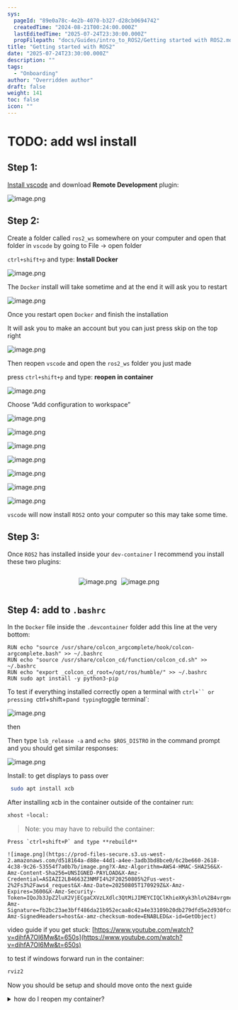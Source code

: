 ```yaml
---
sys:
  pageId: "89e0a78c-4e2b-4070-b327-d28cb0694742"
  createdTime: "2024-08-21T00:24:00.000Z"
  lastEditedTime: "2025-07-24T23:30:00.000Z"
  propFilepath: "docs/Guides/intro_to_ROS2/Getting started with ROS2.md"
title: "Getting started with ROS2"
date: "2025-07-24T23:30:00.000Z"
description: ""
tags:
  - "Onboarding"
author: "Overridden author"
draft: false
weight: 141
toc: false
icon: ""
---
```


# TODO: add wsl install

## Step 1:

[Install vscode](https://code.visualstudio.com/download) and download **Remote Development** plugin:

![image.png](https://prod-files-secure.s3.us-west-2.amazonaws.com/d518164a-d88e-44d1-a4ee-3adb3bd8bce0/efb52993-1881-4a40-b95e-6f020334f022/image.png?X-Amz-Algorithm=AWS4-HMAC-SHA256&X-Amz-Content-Sha256=UNSIGNED-PAYLOAD&X-Amz-Credential=ASIAZI2LB466U7VVHTE3%2F20250805%2Fus-west-2%2Fs3%2Faws4_request&X-Amz-Date=20250805T170926Z&X-Amz-Expires=3600&X-Amz-Security-Token=IQoJb3JpZ2luX2VjECgaCXVzLXdlc3QtMiJHMEUCIFjVB9vljBeVASeC4OWE9ZAL5VKaKvxU7d1wYabhnSuPAiEAyRLzFPdb6qbokw5TQgVjEQk5hkaRS015YXoz8BGGww8q%2FwMIYRAAGgw2Mzc0MjMxODM4MDUiDHaRsIGmztX%2B5K04hSrcA8PjSfIsmoImS2wL0GE8iu2nVmNMSikrNmZXE6evVijqR9rn9grIyNq41uo6190yBbckMMjUBKAEp89i%2FwrbwmEKo%2FpNaw5PmuwtzFlKVrPXuoJSqctbKYg04MuWIoTaGkF%2BvhqScF01AUn76Zy%2BXelWlmX28%2BqLAAt3oRdaUZ9L1Z4GobPAiVpyL%2BAUtFgOyi%2Bq1yxQMji0RLoJRxdE4%2FpZSNIt%2Fljn%2FFc%2Bqy6tAMRrHbEiVqBM5rZBBMXmdogEBhnxRie17Vr1%2BRPPpdYWjeLuiX502TzFyw%2F94RJCPW6qgsSVKwtacWlmTt%2BigHs3QoeyUHIdiWSy5Ga0nhyQAtTVzT76nIX3ksWs662XXvRJ19zwarIUBBo%2F1foZ9j4Ilxd%2FhmJtc2KKLou5bgTd19h%2F1PLMG4betvy%2Be9pEtGMmewYjUPc2qLZM%2BiyUrWAcAvepYEHMYZDfg%2B0R5LYUvH0u8GXeGpmcLab%2F22DI64MtJF5eGd4rUJdESP4SIn1yP6yXI4OSP6pBs6MUCqpKGEnjHX1NYxnyf7%2FtE6qLahklwenY%2BWHEpFS%2BSuwT7CQhpNYUJOcttRqGy9mXtaU4%2BZI2Vy9neB9cdounHkdnBMyQLyMUp0HS9%2FWB1yxxMJ7NyMQGOqUBxo2v0LMQSu2sPuVSuU7y1zutbilKEUrELE8T4YK7AaBt0Whp29H9cHX%2BRsI8Qq4%2Fa8Kw7pC1vZtoyqKrr%2F1hoxg4ZqDdV6DlNS0%2BS%2BqLU20NHlq7hhPn15DZbHazLQ8yG4gFvET%2Fx8PCJylGoYKy7txA5BE4wL095m5irM2FzNRaLDoRBlBl2YuAraZ7Vq1Ho6qhZsMGTSSJKWZwGTqar%2BFTESi%2F&X-Amz-Signature=828caed0a45a9d5e2857583d20a4351642536194971793408f94e937ed71d188&X-Amz-SignedHeaders=host&x-amz-checksum-mode=ENABLED&x-id=GetObject)

## Step 2:

Create a folder called `ros2_ws` somewhere on your computer and open that folder in `vscode` by going to File → open folder 

`ctrl+shift+p` and type: **Install Docker**

![image.png](https://prod-files-secure.s3.us-west-2.amazonaws.com/d518164a-d88e-44d1-a4ee-3adb3bd8bce0/2269dc0e-1cd5-47ff-bceb-c04ad9b2eab0/image.png?X-Amz-Algorithm=AWS4-HMAC-SHA256&X-Amz-Content-Sha256=UNSIGNED-PAYLOAD&X-Amz-Credential=ASIAZI2LB466U7VVHTE3%2F20250805%2Fus-west-2%2Fs3%2Faws4_request&X-Amz-Date=20250805T170926Z&X-Amz-Expires=3600&X-Amz-Security-Token=IQoJb3JpZ2luX2VjECgaCXVzLXdlc3QtMiJHMEUCIFjVB9vljBeVASeC4OWE9ZAL5VKaKvxU7d1wYabhnSuPAiEAyRLzFPdb6qbokw5TQgVjEQk5hkaRS015YXoz8BGGww8q%2FwMIYRAAGgw2Mzc0MjMxODM4MDUiDHaRsIGmztX%2B5K04hSrcA8PjSfIsmoImS2wL0GE8iu2nVmNMSikrNmZXE6evVijqR9rn9grIyNq41uo6190yBbckMMjUBKAEp89i%2FwrbwmEKo%2FpNaw5PmuwtzFlKVrPXuoJSqctbKYg04MuWIoTaGkF%2BvhqScF01AUn76Zy%2BXelWlmX28%2BqLAAt3oRdaUZ9L1Z4GobPAiVpyL%2BAUtFgOyi%2Bq1yxQMji0RLoJRxdE4%2FpZSNIt%2Fljn%2FFc%2Bqy6tAMRrHbEiVqBM5rZBBMXmdogEBhnxRie17Vr1%2BRPPpdYWjeLuiX502TzFyw%2F94RJCPW6qgsSVKwtacWlmTt%2BigHs3QoeyUHIdiWSy5Ga0nhyQAtTVzT76nIX3ksWs662XXvRJ19zwarIUBBo%2F1foZ9j4Ilxd%2FhmJtc2KKLou5bgTd19h%2F1PLMG4betvy%2Be9pEtGMmewYjUPc2qLZM%2BiyUrWAcAvepYEHMYZDfg%2B0R5LYUvH0u8GXeGpmcLab%2F22DI64MtJF5eGd4rUJdESP4SIn1yP6yXI4OSP6pBs6MUCqpKGEnjHX1NYxnyf7%2FtE6qLahklwenY%2BWHEpFS%2BSuwT7CQhpNYUJOcttRqGy9mXtaU4%2BZI2Vy9neB9cdounHkdnBMyQLyMUp0HS9%2FWB1yxxMJ7NyMQGOqUBxo2v0LMQSu2sPuVSuU7y1zutbilKEUrELE8T4YK7AaBt0Whp29H9cHX%2BRsI8Qq4%2Fa8Kw7pC1vZtoyqKrr%2F1hoxg4ZqDdV6DlNS0%2BS%2BqLU20NHlq7hhPn15DZbHazLQ8yG4gFvET%2Fx8PCJylGoYKy7txA5BE4wL095m5irM2FzNRaLDoRBlBl2YuAraZ7Vq1Ho6qhZsMGTSSJKWZwGTqar%2BFTESi%2F&X-Amz-Signature=23743fd6e2d810080e0531767a18e048f876073beb4a1c2832dbff6f8c571879&X-Amz-SignedHeaders=host&x-amz-checksum-mode=ENABLED&x-id=GetObject)

The `Docker` install will take sometime and at the end it will ask you to restart

![image.png](https://prod-files-secure.s3.us-west-2.amazonaws.com/d518164a-d88e-44d1-a4ee-3adb3bd8bce0/ed233f78-be33-4b1f-b89c-9c346c0e961e/image.png?X-Amz-Algorithm=AWS4-HMAC-SHA256&X-Amz-Content-Sha256=UNSIGNED-PAYLOAD&X-Amz-Credential=ASIAZI2LB466U7VVHTE3%2F20250805%2Fus-west-2%2Fs3%2Faws4_request&X-Amz-Date=20250805T170926Z&X-Amz-Expires=3600&X-Amz-Security-Token=IQoJb3JpZ2luX2VjECgaCXVzLXdlc3QtMiJHMEUCIFjVB9vljBeVASeC4OWE9ZAL5VKaKvxU7d1wYabhnSuPAiEAyRLzFPdb6qbokw5TQgVjEQk5hkaRS015YXoz8BGGww8q%2FwMIYRAAGgw2Mzc0MjMxODM4MDUiDHaRsIGmztX%2B5K04hSrcA8PjSfIsmoImS2wL0GE8iu2nVmNMSikrNmZXE6evVijqR9rn9grIyNq41uo6190yBbckMMjUBKAEp89i%2FwrbwmEKo%2FpNaw5PmuwtzFlKVrPXuoJSqctbKYg04MuWIoTaGkF%2BvhqScF01AUn76Zy%2BXelWlmX28%2BqLAAt3oRdaUZ9L1Z4GobPAiVpyL%2BAUtFgOyi%2Bq1yxQMji0RLoJRxdE4%2FpZSNIt%2Fljn%2FFc%2Bqy6tAMRrHbEiVqBM5rZBBMXmdogEBhnxRie17Vr1%2BRPPpdYWjeLuiX502TzFyw%2F94RJCPW6qgsSVKwtacWlmTt%2BigHs3QoeyUHIdiWSy5Ga0nhyQAtTVzT76nIX3ksWs662XXvRJ19zwarIUBBo%2F1foZ9j4Ilxd%2FhmJtc2KKLou5bgTd19h%2F1PLMG4betvy%2Be9pEtGMmewYjUPc2qLZM%2BiyUrWAcAvepYEHMYZDfg%2B0R5LYUvH0u8GXeGpmcLab%2F22DI64MtJF5eGd4rUJdESP4SIn1yP6yXI4OSP6pBs6MUCqpKGEnjHX1NYxnyf7%2FtE6qLahklwenY%2BWHEpFS%2BSuwT7CQhpNYUJOcttRqGy9mXtaU4%2BZI2Vy9neB9cdounHkdnBMyQLyMUp0HS9%2FWB1yxxMJ7NyMQGOqUBxo2v0LMQSu2sPuVSuU7y1zutbilKEUrELE8T4YK7AaBt0Whp29H9cHX%2BRsI8Qq4%2Fa8Kw7pC1vZtoyqKrr%2F1hoxg4ZqDdV6DlNS0%2BS%2BqLU20NHlq7hhPn15DZbHazLQ8yG4gFvET%2Fx8PCJylGoYKy7txA5BE4wL095m5irM2FzNRaLDoRBlBl2YuAraZ7Vq1Ho6qhZsMGTSSJKWZwGTqar%2BFTESi%2F&X-Amz-Signature=e07148914606ddc9764fa9a4252999be5fdd8fa419024325d8617af30d0d53f5&X-Amz-SignedHeaders=host&x-amz-checksum-mode=ENABLED&x-id=GetObject)

Once you restart open `Docker` and finish the installation

It will ask you to make an account but you can just press skip on the top right

![image.png](https://prod-files-secure.s3.us-west-2.amazonaws.com/d518164a-d88e-44d1-a4ee-3adb3bd8bce0/21010ad9-1659-4fd9-9f59-9932a09b2a3d/image.png?X-Amz-Algorithm=AWS4-HMAC-SHA256&X-Amz-Content-Sha256=UNSIGNED-PAYLOAD&X-Amz-Credential=ASIAZI2LB466U7VVHTE3%2F20250805%2Fus-west-2%2Fs3%2Faws4_request&X-Amz-Date=20250805T170926Z&X-Amz-Expires=3600&X-Amz-Security-Token=IQoJb3JpZ2luX2VjECgaCXVzLXdlc3QtMiJHMEUCIFjVB9vljBeVASeC4OWE9ZAL5VKaKvxU7d1wYabhnSuPAiEAyRLzFPdb6qbokw5TQgVjEQk5hkaRS015YXoz8BGGww8q%2FwMIYRAAGgw2Mzc0MjMxODM4MDUiDHaRsIGmztX%2B5K04hSrcA8PjSfIsmoImS2wL0GE8iu2nVmNMSikrNmZXE6evVijqR9rn9grIyNq41uo6190yBbckMMjUBKAEp89i%2FwrbwmEKo%2FpNaw5PmuwtzFlKVrPXuoJSqctbKYg04MuWIoTaGkF%2BvhqScF01AUn76Zy%2BXelWlmX28%2BqLAAt3oRdaUZ9L1Z4GobPAiVpyL%2BAUtFgOyi%2Bq1yxQMji0RLoJRxdE4%2FpZSNIt%2Fljn%2FFc%2Bqy6tAMRrHbEiVqBM5rZBBMXmdogEBhnxRie17Vr1%2BRPPpdYWjeLuiX502TzFyw%2F94RJCPW6qgsSVKwtacWlmTt%2BigHs3QoeyUHIdiWSy5Ga0nhyQAtTVzT76nIX3ksWs662XXvRJ19zwarIUBBo%2F1foZ9j4Ilxd%2FhmJtc2KKLou5bgTd19h%2F1PLMG4betvy%2Be9pEtGMmewYjUPc2qLZM%2BiyUrWAcAvepYEHMYZDfg%2B0R5LYUvH0u8GXeGpmcLab%2F22DI64MtJF5eGd4rUJdESP4SIn1yP6yXI4OSP6pBs6MUCqpKGEnjHX1NYxnyf7%2FtE6qLahklwenY%2BWHEpFS%2BSuwT7CQhpNYUJOcttRqGy9mXtaU4%2BZI2Vy9neB9cdounHkdnBMyQLyMUp0HS9%2FWB1yxxMJ7NyMQGOqUBxo2v0LMQSu2sPuVSuU7y1zutbilKEUrELE8T4YK7AaBt0Whp29H9cHX%2BRsI8Qq4%2Fa8Kw7pC1vZtoyqKrr%2F1hoxg4ZqDdV6DlNS0%2BS%2BqLU20NHlq7hhPn15DZbHazLQ8yG4gFvET%2Fx8PCJylGoYKy7txA5BE4wL095m5irM2FzNRaLDoRBlBl2YuAraZ7Vq1Ho6qhZsMGTSSJKWZwGTqar%2BFTESi%2F&X-Amz-Signature=515b550a58a49b41b6fc5df6227c32a3f99da627fc3e6abeeecc01ff2fa9ce73&X-Amz-SignedHeaders=host&x-amz-checksum-mode=ENABLED&x-id=GetObject)

Then reopen `vscode` and open the `ros2_ws` folder you just made

press `ctrl+shift+p` and type: **reopen in container**

![image.png](https://prod-files-secure.s3.us-west-2.amazonaws.com/d518164a-d88e-44d1-a4ee-3adb3bd8bce0/4e93b8c2-41ad-488c-8095-c74205196118/image.png?X-Amz-Algorithm=AWS4-HMAC-SHA256&X-Amz-Content-Sha256=UNSIGNED-PAYLOAD&X-Amz-Credential=ASIAZI2LB466U7VVHTE3%2F20250805%2Fus-west-2%2Fs3%2Faws4_request&X-Amz-Date=20250805T170926Z&X-Amz-Expires=3600&X-Amz-Security-Token=IQoJb3JpZ2luX2VjECgaCXVzLXdlc3QtMiJHMEUCIFjVB9vljBeVASeC4OWE9ZAL5VKaKvxU7d1wYabhnSuPAiEAyRLzFPdb6qbokw5TQgVjEQk5hkaRS015YXoz8BGGww8q%2FwMIYRAAGgw2Mzc0MjMxODM4MDUiDHaRsIGmztX%2B5K04hSrcA8PjSfIsmoImS2wL0GE8iu2nVmNMSikrNmZXE6evVijqR9rn9grIyNq41uo6190yBbckMMjUBKAEp89i%2FwrbwmEKo%2FpNaw5PmuwtzFlKVrPXuoJSqctbKYg04MuWIoTaGkF%2BvhqScF01AUn76Zy%2BXelWlmX28%2BqLAAt3oRdaUZ9L1Z4GobPAiVpyL%2BAUtFgOyi%2Bq1yxQMji0RLoJRxdE4%2FpZSNIt%2Fljn%2FFc%2Bqy6tAMRrHbEiVqBM5rZBBMXmdogEBhnxRie17Vr1%2BRPPpdYWjeLuiX502TzFyw%2F94RJCPW6qgsSVKwtacWlmTt%2BigHs3QoeyUHIdiWSy5Ga0nhyQAtTVzT76nIX3ksWs662XXvRJ19zwarIUBBo%2F1foZ9j4Ilxd%2FhmJtc2KKLou5bgTd19h%2F1PLMG4betvy%2Be9pEtGMmewYjUPc2qLZM%2BiyUrWAcAvepYEHMYZDfg%2B0R5LYUvH0u8GXeGpmcLab%2F22DI64MtJF5eGd4rUJdESP4SIn1yP6yXI4OSP6pBs6MUCqpKGEnjHX1NYxnyf7%2FtE6qLahklwenY%2BWHEpFS%2BSuwT7CQhpNYUJOcttRqGy9mXtaU4%2BZI2Vy9neB9cdounHkdnBMyQLyMUp0HS9%2FWB1yxxMJ7NyMQGOqUBxo2v0LMQSu2sPuVSuU7y1zutbilKEUrELE8T4YK7AaBt0Whp29H9cHX%2BRsI8Qq4%2Fa8Kw7pC1vZtoyqKrr%2F1hoxg4ZqDdV6DlNS0%2BS%2BqLU20NHlq7hhPn15DZbHazLQ8yG4gFvET%2Fx8PCJylGoYKy7txA5BE4wL095m5irM2FzNRaLDoRBlBl2YuAraZ7Vq1Ho6qhZsMGTSSJKWZwGTqar%2BFTESi%2F&X-Amz-Signature=e4e3a04a04a904f8be447ec7c7145e26f9bebc2a0b8cd7a0742c2cb6bcf4c0c7&X-Amz-SignedHeaders=host&x-amz-checksum-mode=ENABLED&x-id=GetObject)

Choose “Add configuration to workspace”

![image.png](https://prod-files-secure.s3.us-west-2.amazonaws.com/d518164a-d88e-44d1-a4ee-3adb3bd8bce0/9560b282-5060-4989-ba37-97e7b2c22476/image.png?X-Amz-Algorithm=AWS4-HMAC-SHA256&X-Amz-Content-Sha256=UNSIGNED-PAYLOAD&X-Amz-Credential=ASIAZI2LB466U7VVHTE3%2F20250805%2Fus-west-2%2Fs3%2Faws4_request&X-Amz-Date=20250805T170926Z&X-Amz-Expires=3600&X-Amz-Security-Token=IQoJb3JpZ2luX2VjECgaCXVzLXdlc3QtMiJHMEUCIFjVB9vljBeVASeC4OWE9ZAL5VKaKvxU7d1wYabhnSuPAiEAyRLzFPdb6qbokw5TQgVjEQk5hkaRS015YXoz8BGGww8q%2FwMIYRAAGgw2Mzc0MjMxODM4MDUiDHaRsIGmztX%2B5K04hSrcA8PjSfIsmoImS2wL0GE8iu2nVmNMSikrNmZXE6evVijqR9rn9grIyNq41uo6190yBbckMMjUBKAEp89i%2FwrbwmEKo%2FpNaw5PmuwtzFlKVrPXuoJSqctbKYg04MuWIoTaGkF%2BvhqScF01AUn76Zy%2BXelWlmX28%2BqLAAt3oRdaUZ9L1Z4GobPAiVpyL%2BAUtFgOyi%2Bq1yxQMji0RLoJRxdE4%2FpZSNIt%2Fljn%2FFc%2Bqy6tAMRrHbEiVqBM5rZBBMXmdogEBhnxRie17Vr1%2BRPPpdYWjeLuiX502TzFyw%2F94RJCPW6qgsSVKwtacWlmTt%2BigHs3QoeyUHIdiWSy5Ga0nhyQAtTVzT76nIX3ksWs662XXvRJ19zwarIUBBo%2F1foZ9j4Ilxd%2FhmJtc2KKLou5bgTd19h%2F1PLMG4betvy%2Be9pEtGMmewYjUPc2qLZM%2BiyUrWAcAvepYEHMYZDfg%2B0R5LYUvH0u8GXeGpmcLab%2F22DI64MtJF5eGd4rUJdESP4SIn1yP6yXI4OSP6pBs6MUCqpKGEnjHX1NYxnyf7%2FtE6qLahklwenY%2BWHEpFS%2BSuwT7CQhpNYUJOcttRqGy9mXtaU4%2BZI2Vy9neB9cdounHkdnBMyQLyMUp0HS9%2FWB1yxxMJ7NyMQGOqUBxo2v0LMQSu2sPuVSuU7y1zutbilKEUrELE8T4YK7AaBt0Whp29H9cHX%2BRsI8Qq4%2Fa8Kw7pC1vZtoyqKrr%2F1hoxg4ZqDdV6DlNS0%2BS%2BqLU20NHlq7hhPn15DZbHazLQ8yG4gFvET%2Fx8PCJylGoYKy7txA5BE4wL095m5irM2FzNRaLDoRBlBl2YuAraZ7Vq1Ho6qhZsMGTSSJKWZwGTqar%2BFTESi%2F&X-Amz-Signature=667756a95efe31a7a4499df8265cf0999809bc2c395c46eed0723d0d6b191003&X-Amz-SignedHeaders=host&x-amz-checksum-mode=ENABLED&x-id=GetObject)

![image.png](https://prod-files-secure.s3.us-west-2.amazonaws.com/d518164a-d88e-44d1-a4ee-3adb3bd8bce0/2ee63f81-886b-48e8-a553-dc6e5eac99e4/image.png?X-Amz-Algorithm=AWS4-HMAC-SHA256&X-Amz-Content-Sha256=UNSIGNED-PAYLOAD&X-Amz-Credential=ASIAZI2LB466U7VVHTE3%2F20250805%2Fus-west-2%2Fs3%2Faws4_request&X-Amz-Date=20250805T170926Z&X-Amz-Expires=3600&X-Amz-Security-Token=IQoJb3JpZ2luX2VjECgaCXVzLXdlc3QtMiJHMEUCIFjVB9vljBeVASeC4OWE9ZAL5VKaKvxU7d1wYabhnSuPAiEAyRLzFPdb6qbokw5TQgVjEQk5hkaRS015YXoz8BGGww8q%2FwMIYRAAGgw2Mzc0MjMxODM4MDUiDHaRsIGmztX%2B5K04hSrcA8PjSfIsmoImS2wL0GE8iu2nVmNMSikrNmZXE6evVijqR9rn9grIyNq41uo6190yBbckMMjUBKAEp89i%2FwrbwmEKo%2FpNaw5PmuwtzFlKVrPXuoJSqctbKYg04MuWIoTaGkF%2BvhqScF01AUn76Zy%2BXelWlmX28%2BqLAAt3oRdaUZ9L1Z4GobPAiVpyL%2BAUtFgOyi%2Bq1yxQMji0RLoJRxdE4%2FpZSNIt%2Fljn%2FFc%2Bqy6tAMRrHbEiVqBM5rZBBMXmdogEBhnxRie17Vr1%2BRPPpdYWjeLuiX502TzFyw%2F94RJCPW6qgsSVKwtacWlmTt%2BigHs3QoeyUHIdiWSy5Ga0nhyQAtTVzT76nIX3ksWs662XXvRJ19zwarIUBBo%2F1foZ9j4Ilxd%2FhmJtc2KKLou5bgTd19h%2F1PLMG4betvy%2Be9pEtGMmewYjUPc2qLZM%2BiyUrWAcAvepYEHMYZDfg%2B0R5LYUvH0u8GXeGpmcLab%2F22DI64MtJF5eGd4rUJdESP4SIn1yP6yXI4OSP6pBs6MUCqpKGEnjHX1NYxnyf7%2FtE6qLahklwenY%2BWHEpFS%2BSuwT7CQhpNYUJOcttRqGy9mXtaU4%2BZI2Vy9neB9cdounHkdnBMyQLyMUp0HS9%2FWB1yxxMJ7NyMQGOqUBxo2v0LMQSu2sPuVSuU7y1zutbilKEUrELE8T4YK7AaBt0Whp29H9cHX%2BRsI8Qq4%2Fa8Kw7pC1vZtoyqKrr%2F1hoxg4ZqDdV6DlNS0%2BS%2BqLU20NHlq7hhPn15DZbHazLQ8yG4gFvET%2Fx8PCJylGoYKy7txA5BE4wL095m5irM2FzNRaLDoRBlBl2YuAraZ7Vq1Ho6qhZsMGTSSJKWZwGTqar%2BFTESi%2F&X-Amz-Signature=f8d23677bd83a4abd8e0e774e0843390341a5da06e3ce69576eddcca643c89fc&X-Amz-SignedHeaders=host&x-amz-checksum-mode=ENABLED&x-id=GetObject)

![image.png](https://prod-files-secure.s3.us-west-2.amazonaws.com/d518164a-d88e-44d1-a4ee-3adb3bd8bce0/e0fd626c-c8b6-4b2c-95d1-fa4c26514504/image.png?X-Amz-Algorithm=AWS4-HMAC-SHA256&X-Amz-Content-Sha256=UNSIGNED-PAYLOAD&X-Amz-Credential=ASIAZI2LB466U7VVHTE3%2F20250805%2Fus-west-2%2Fs3%2Faws4_request&X-Amz-Date=20250805T170926Z&X-Amz-Expires=3600&X-Amz-Security-Token=IQoJb3JpZ2luX2VjECgaCXVzLXdlc3QtMiJHMEUCIFjVB9vljBeVASeC4OWE9ZAL5VKaKvxU7d1wYabhnSuPAiEAyRLzFPdb6qbokw5TQgVjEQk5hkaRS015YXoz8BGGww8q%2FwMIYRAAGgw2Mzc0MjMxODM4MDUiDHaRsIGmztX%2B5K04hSrcA8PjSfIsmoImS2wL0GE8iu2nVmNMSikrNmZXE6evVijqR9rn9grIyNq41uo6190yBbckMMjUBKAEp89i%2FwrbwmEKo%2FpNaw5PmuwtzFlKVrPXuoJSqctbKYg04MuWIoTaGkF%2BvhqScF01AUn76Zy%2BXelWlmX28%2BqLAAt3oRdaUZ9L1Z4GobPAiVpyL%2BAUtFgOyi%2Bq1yxQMji0RLoJRxdE4%2FpZSNIt%2Fljn%2FFc%2Bqy6tAMRrHbEiVqBM5rZBBMXmdogEBhnxRie17Vr1%2BRPPpdYWjeLuiX502TzFyw%2F94RJCPW6qgsSVKwtacWlmTt%2BigHs3QoeyUHIdiWSy5Ga0nhyQAtTVzT76nIX3ksWs662XXvRJ19zwarIUBBo%2F1foZ9j4Ilxd%2FhmJtc2KKLou5bgTd19h%2F1PLMG4betvy%2Be9pEtGMmewYjUPc2qLZM%2BiyUrWAcAvepYEHMYZDfg%2B0R5LYUvH0u8GXeGpmcLab%2F22DI64MtJF5eGd4rUJdESP4SIn1yP6yXI4OSP6pBs6MUCqpKGEnjHX1NYxnyf7%2FtE6qLahklwenY%2BWHEpFS%2BSuwT7CQhpNYUJOcttRqGy9mXtaU4%2BZI2Vy9neB9cdounHkdnBMyQLyMUp0HS9%2FWB1yxxMJ7NyMQGOqUBxo2v0LMQSu2sPuVSuU7y1zutbilKEUrELE8T4YK7AaBt0Whp29H9cHX%2BRsI8Qq4%2Fa8Kw7pC1vZtoyqKrr%2F1hoxg4ZqDdV6DlNS0%2BS%2BqLU20NHlq7hhPn15DZbHazLQ8yG4gFvET%2Fx8PCJylGoYKy7txA5BE4wL095m5irM2FzNRaLDoRBlBl2YuAraZ7Vq1Ho6qhZsMGTSSJKWZwGTqar%2BFTESi%2F&X-Amz-Signature=0a45964506815369b0401c787400815fb4387d773e408fe8b899d9c19c7adea0&X-Amz-SignedHeaders=host&x-amz-checksum-mode=ENABLED&x-id=GetObject)

![image.png](https://prod-files-secure.s3.us-west-2.amazonaws.com/d518164a-d88e-44d1-a4ee-3adb3bd8bce0/a2e13f50-d2ab-4719-a4c2-7ced634bfc9d/image.png?X-Amz-Algorithm=AWS4-HMAC-SHA256&X-Amz-Content-Sha256=UNSIGNED-PAYLOAD&X-Amz-Credential=ASIAZI2LB466U7VVHTE3%2F20250805%2Fus-west-2%2Fs3%2Faws4_request&X-Amz-Date=20250805T170926Z&X-Amz-Expires=3600&X-Amz-Security-Token=IQoJb3JpZ2luX2VjECgaCXVzLXdlc3QtMiJHMEUCIFjVB9vljBeVASeC4OWE9ZAL5VKaKvxU7d1wYabhnSuPAiEAyRLzFPdb6qbokw5TQgVjEQk5hkaRS015YXoz8BGGww8q%2FwMIYRAAGgw2Mzc0MjMxODM4MDUiDHaRsIGmztX%2B5K04hSrcA8PjSfIsmoImS2wL0GE8iu2nVmNMSikrNmZXE6evVijqR9rn9grIyNq41uo6190yBbckMMjUBKAEp89i%2FwrbwmEKo%2FpNaw5PmuwtzFlKVrPXuoJSqctbKYg04MuWIoTaGkF%2BvhqScF01AUn76Zy%2BXelWlmX28%2BqLAAt3oRdaUZ9L1Z4GobPAiVpyL%2BAUtFgOyi%2Bq1yxQMji0RLoJRxdE4%2FpZSNIt%2Fljn%2FFc%2Bqy6tAMRrHbEiVqBM5rZBBMXmdogEBhnxRie17Vr1%2BRPPpdYWjeLuiX502TzFyw%2F94RJCPW6qgsSVKwtacWlmTt%2BigHs3QoeyUHIdiWSy5Ga0nhyQAtTVzT76nIX3ksWs662XXvRJ19zwarIUBBo%2F1foZ9j4Ilxd%2FhmJtc2KKLou5bgTd19h%2F1PLMG4betvy%2Be9pEtGMmewYjUPc2qLZM%2BiyUrWAcAvepYEHMYZDfg%2B0R5LYUvH0u8GXeGpmcLab%2F22DI64MtJF5eGd4rUJdESP4SIn1yP6yXI4OSP6pBs6MUCqpKGEnjHX1NYxnyf7%2FtE6qLahklwenY%2BWHEpFS%2BSuwT7CQhpNYUJOcttRqGy9mXtaU4%2BZI2Vy9neB9cdounHkdnBMyQLyMUp0HS9%2FWB1yxxMJ7NyMQGOqUBxo2v0LMQSu2sPuVSuU7y1zutbilKEUrELE8T4YK7AaBt0Whp29H9cHX%2BRsI8Qq4%2Fa8Kw7pC1vZtoyqKrr%2F1hoxg4ZqDdV6DlNS0%2BS%2BqLU20NHlq7hhPn15DZbHazLQ8yG4gFvET%2Fx8PCJylGoYKy7txA5BE4wL095m5irM2FzNRaLDoRBlBl2YuAraZ7Vq1Ho6qhZsMGTSSJKWZwGTqar%2BFTESi%2F&X-Amz-Signature=c68513a6b9bba8d62277a59a05c124d9741a81e2bf5f70475874b07d8b0bf575&X-Amz-SignedHeaders=host&x-amz-checksum-mode=ENABLED&x-id=GetObject)

![image.png](https://prod-files-secure.s3.us-west-2.amazonaws.com/d518164a-d88e-44d1-a4ee-3adb3bd8bce0/6cc478ad-aaba-4bf7-9fcc-403277ab896c/image.png?X-Amz-Algorithm=AWS4-HMAC-SHA256&X-Amz-Content-Sha256=UNSIGNED-PAYLOAD&X-Amz-Credential=ASIAZI2LB466U7VVHTE3%2F20250805%2Fus-west-2%2Fs3%2Faws4_request&X-Amz-Date=20250805T170926Z&X-Amz-Expires=3600&X-Amz-Security-Token=IQoJb3JpZ2luX2VjECgaCXVzLXdlc3QtMiJHMEUCIFjVB9vljBeVASeC4OWE9ZAL5VKaKvxU7d1wYabhnSuPAiEAyRLzFPdb6qbokw5TQgVjEQk5hkaRS015YXoz8BGGww8q%2FwMIYRAAGgw2Mzc0MjMxODM4MDUiDHaRsIGmztX%2B5K04hSrcA8PjSfIsmoImS2wL0GE8iu2nVmNMSikrNmZXE6evVijqR9rn9grIyNq41uo6190yBbckMMjUBKAEp89i%2FwrbwmEKo%2FpNaw5PmuwtzFlKVrPXuoJSqctbKYg04MuWIoTaGkF%2BvhqScF01AUn76Zy%2BXelWlmX28%2BqLAAt3oRdaUZ9L1Z4GobPAiVpyL%2BAUtFgOyi%2Bq1yxQMji0RLoJRxdE4%2FpZSNIt%2Fljn%2FFc%2Bqy6tAMRrHbEiVqBM5rZBBMXmdogEBhnxRie17Vr1%2BRPPpdYWjeLuiX502TzFyw%2F94RJCPW6qgsSVKwtacWlmTt%2BigHs3QoeyUHIdiWSy5Ga0nhyQAtTVzT76nIX3ksWs662XXvRJ19zwarIUBBo%2F1foZ9j4Ilxd%2FhmJtc2KKLou5bgTd19h%2F1PLMG4betvy%2Be9pEtGMmewYjUPc2qLZM%2BiyUrWAcAvepYEHMYZDfg%2B0R5LYUvH0u8GXeGpmcLab%2F22DI64MtJF5eGd4rUJdESP4SIn1yP6yXI4OSP6pBs6MUCqpKGEnjHX1NYxnyf7%2FtE6qLahklwenY%2BWHEpFS%2BSuwT7CQhpNYUJOcttRqGy9mXtaU4%2BZI2Vy9neB9cdounHkdnBMyQLyMUp0HS9%2FWB1yxxMJ7NyMQGOqUBxo2v0LMQSu2sPuVSuU7y1zutbilKEUrELE8T4YK7AaBt0Whp29H9cHX%2BRsI8Qq4%2Fa8Kw7pC1vZtoyqKrr%2F1hoxg4ZqDdV6DlNS0%2BS%2BqLU20NHlq7hhPn15DZbHazLQ8yG4gFvET%2Fx8PCJylGoYKy7txA5BE4wL095m5irM2FzNRaLDoRBlBl2YuAraZ7Vq1Ho6qhZsMGTSSJKWZwGTqar%2BFTESi%2F&X-Amz-Signature=e6fba0f54abd36a1e70281fcb64ee29a5c0e87aa59200009b3f990dcaf32b0e0&X-Amz-SignedHeaders=host&x-amz-checksum-mode=ENABLED&x-id=GetObject)

![image.png](https://prod-files-secure.s3.us-west-2.amazonaws.com/d518164a-d88e-44d1-a4ee-3adb3bd8bce0/53255b28-f75e-430f-b9e3-c0ac8577e42b/image.png?X-Amz-Algorithm=AWS4-HMAC-SHA256&X-Amz-Content-Sha256=UNSIGNED-PAYLOAD&X-Amz-Credential=ASIAZI2LB466U7VVHTE3%2F20250805%2Fus-west-2%2Fs3%2Faws4_request&X-Amz-Date=20250805T170926Z&X-Amz-Expires=3600&X-Amz-Security-Token=IQoJb3JpZ2luX2VjECgaCXVzLXdlc3QtMiJHMEUCIFjVB9vljBeVASeC4OWE9ZAL5VKaKvxU7d1wYabhnSuPAiEAyRLzFPdb6qbokw5TQgVjEQk5hkaRS015YXoz8BGGww8q%2FwMIYRAAGgw2Mzc0MjMxODM4MDUiDHaRsIGmztX%2B5K04hSrcA8PjSfIsmoImS2wL0GE8iu2nVmNMSikrNmZXE6evVijqR9rn9grIyNq41uo6190yBbckMMjUBKAEp89i%2FwrbwmEKo%2FpNaw5PmuwtzFlKVrPXuoJSqctbKYg04MuWIoTaGkF%2BvhqScF01AUn76Zy%2BXelWlmX28%2BqLAAt3oRdaUZ9L1Z4GobPAiVpyL%2BAUtFgOyi%2Bq1yxQMji0RLoJRxdE4%2FpZSNIt%2Fljn%2FFc%2Bqy6tAMRrHbEiVqBM5rZBBMXmdogEBhnxRie17Vr1%2BRPPpdYWjeLuiX502TzFyw%2F94RJCPW6qgsSVKwtacWlmTt%2BigHs3QoeyUHIdiWSy5Ga0nhyQAtTVzT76nIX3ksWs662XXvRJ19zwarIUBBo%2F1foZ9j4Ilxd%2FhmJtc2KKLou5bgTd19h%2F1PLMG4betvy%2Be9pEtGMmewYjUPc2qLZM%2BiyUrWAcAvepYEHMYZDfg%2B0R5LYUvH0u8GXeGpmcLab%2F22DI64MtJF5eGd4rUJdESP4SIn1yP6yXI4OSP6pBs6MUCqpKGEnjHX1NYxnyf7%2FtE6qLahklwenY%2BWHEpFS%2BSuwT7CQhpNYUJOcttRqGy9mXtaU4%2BZI2Vy9neB9cdounHkdnBMyQLyMUp0HS9%2FWB1yxxMJ7NyMQGOqUBxo2v0LMQSu2sPuVSuU7y1zutbilKEUrELE8T4YK7AaBt0Whp29H9cHX%2BRsI8Qq4%2Fa8Kw7pC1vZtoyqKrr%2F1hoxg4ZqDdV6DlNS0%2BS%2BqLU20NHlq7hhPn15DZbHazLQ8yG4gFvET%2Fx8PCJylGoYKy7txA5BE4wL095m5irM2FzNRaLDoRBlBl2YuAraZ7Vq1Ho6qhZsMGTSSJKWZwGTqar%2BFTESi%2F&X-Amz-Signature=bf7fdb1c86b2a6104bd5688df8c5be8dbe656f48b999c0c030c9f96db3032440&X-Amz-SignedHeaders=host&x-amz-checksum-mode=ENABLED&x-id=GetObject)

![image.png](https://prod-files-secure.s3.us-west-2.amazonaws.com/d518164a-d88e-44d1-a4ee-3adb3bd8bce0/7c562767-5af9-4ffb-97d1-327bcdf4ee00/image.png?X-Amz-Algorithm=AWS4-HMAC-SHA256&X-Amz-Content-Sha256=UNSIGNED-PAYLOAD&X-Amz-Credential=ASIAZI2LB466U7VVHTE3%2F20250805%2Fus-west-2%2Fs3%2Faws4_request&X-Amz-Date=20250805T170926Z&X-Amz-Expires=3600&X-Amz-Security-Token=IQoJb3JpZ2luX2VjECgaCXVzLXdlc3QtMiJHMEUCIFjVB9vljBeVASeC4OWE9ZAL5VKaKvxU7d1wYabhnSuPAiEAyRLzFPdb6qbokw5TQgVjEQk5hkaRS015YXoz8BGGww8q%2FwMIYRAAGgw2Mzc0MjMxODM4MDUiDHaRsIGmztX%2B5K04hSrcA8PjSfIsmoImS2wL0GE8iu2nVmNMSikrNmZXE6evVijqR9rn9grIyNq41uo6190yBbckMMjUBKAEp89i%2FwrbwmEKo%2FpNaw5PmuwtzFlKVrPXuoJSqctbKYg04MuWIoTaGkF%2BvhqScF01AUn76Zy%2BXelWlmX28%2BqLAAt3oRdaUZ9L1Z4GobPAiVpyL%2BAUtFgOyi%2Bq1yxQMji0RLoJRxdE4%2FpZSNIt%2Fljn%2FFc%2Bqy6tAMRrHbEiVqBM5rZBBMXmdogEBhnxRie17Vr1%2BRPPpdYWjeLuiX502TzFyw%2F94RJCPW6qgsSVKwtacWlmTt%2BigHs3QoeyUHIdiWSy5Ga0nhyQAtTVzT76nIX3ksWs662XXvRJ19zwarIUBBo%2F1foZ9j4Ilxd%2FhmJtc2KKLou5bgTd19h%2F1PLMG4betvy%2Be9pEtGMmewYjUPc2qLZM%2BiyUrWAcAvepYEHMYZDfg%2B0R5LYUvH0u8GXeGpmcLab%2F22DI64MtJF5eGd4rUJdESP4SIn1yP6yXI4OSP6pBs6MUCqpKGEnjHX1NYxnyf7%2FtE6qLahklwenY%2BWHEpFS%2BSuwT7CQhpNYUJOcttRqGy9mXtaU4%2BZI2Vy9neB9cdounHkdnBMyQLyMUp0HS9%2FWB1yxxMJ7NyMQGOqUBxo2v0LMQSu2sPuVSuU7y1zutbilKEUrELE8T4YK7AaBt0Whp29H9cHX%2BRsI8Qq4%2Fa8Kw7pC1vZtoyqKrr%2F1hoxg4ZqDdV6DlNS0%2BS%2BqLU20NHlq7hhPn15DZbHazLQ8yG4gFvET%2Fx8PCJylGoYKy7txA5BE4wL095m5irM2FzNRaLDoRBlBl2YuAraZ7Vq1Ho6qhZsMGTSSJKWZwGTqar%2BFTESi%2F&X-Amz-Signature=5341a0cff8ce3aed8a89e7f1800881c17ace90b32421d83260566d8cd556521e&X-Amz-SignedHeaders=host&x-amz-checksum-mode=ENABLED&x-id=GetObject)

`vscode` will now install `ROS2` onto your computer so this may take some time.

## Step 3:

Once `ROS2` has installed inside your `dev-container` I recommend you install these two plugins:

<div style="display: flex;flex-direction: row; column-gap:10px; max-width: 630px;justify-content: center;">
<div>

![image.png](https://prod-files-secure.s3.us-west-2.amazonaws.com/d518164a-d88e-44d1-a4ee-3adb3bd8bce0/3fc3d550-5a54-4ba1-ba6b-faa01cdb7369/image.png?X-Amz-Algorithm=AWS4-HMAC-SHA256&X-Amz-Content-Sha256=UNSIGNED-PAYLOAD&X-Amz-Credential=ASIAZI2LB4662OCU6WW4%2F20250805%2Fus-west-2%2Fs3%2Faws4_request&X-Amz-Date=20250805T170929Z&X-Amz-Expires=3600&X-Amz-Security-Token=IQoJb3JpZ2luX2VjECgaCXVzLXdlc3QtMiJHMEUCIQCwT%2BICicTQGMRR7F9aEol7FY%2FvUx4HdbqQ9EuYKB7z8QIgJXnwZZ4lNzJ3f28BxBec8sy8Z2EDqycnxmErTyGoNnAq%2FwMIYRAAGgw2Mzc0MjMxODM4MDUiDB6F5ydR9ADvBZ96sSrcAxnvz9XGnr%2F0BSb0KtWLNrunqi8Zb867oFsDJdDBrflnPrR6DYqTbX0XbJeAf8VamRxlweARZfnAj4tvFeBr8QZg%2B%2BydaLkP963r8z8DpgOFgIyU%2FsMgaPHZIGF1kD4sXahN84RoDf6Oa6vX0Fud0CL2C9fJto9RTXhKKpl1wXHvC2jXtkxAZlUbUjyEmlP%2BjN%2Fwd9Q9kEzSFhEGP%2BxzJvpuczp5io5DMtrQeKPeMIEr7fF62fsjmDDT2wBOclXTP1apKmEe%2FxXB%2Bpdzf5kyEseiEwY3VEgoqyPQ6sUGketyABDprLWiM%2BosQEobqwe53IanaRc7S%2BzHkgQxNQn1iGGtRRekLI%2FAcgnEIMTXP0RO7k7J2rxwBfm%2FrsweyMxaiuGUZLHgZDoUEjvfqetinWqDcKQ2Uhh1sL4bY1XhMP2C2vUKNXFDlpT6PPzVG7r5%2BIh%2B1zYSpJ%2F%2FTMfAVx2uWq3jasBHt7Cp8TK6j0Yq3iuy90LU8MysXQnm%2Bkd6duUnjSn0988zBx2dvNxIXfoZCUmrpr2uvqtaiBGLa6MDDT%2B7aNmWC7LuCE3VpI6pI2r1%2BV7AUAbR%2Fe3AYAbsCmbGNZUizqnZADHYApnL%2BlIgCezbIaT4gyyJDEMTF1RbMLjMyMQGOqUBdz7nuMDIn9Fj2cjzyIs28PDfBSU7dOFLSM1HjQ8X7UeYn3YRw3n1dXSaLL%2FmgUcwv42hgUbN6NaUfK%2BVfuopY%2BaEIV0sMebYsVj54a1eDz8UATsi8axZf6m2ImwTcSYH2ksda8G5gJCRB7Tj%2B8UDJwa3SumGvpDA3VT0a4a5DuQoSNAFkHBhU0Gx2y9SBXlsZptsVEy4EYXPj%2FNOYwMpQF%2BEXzP6&X-Amz-Signature=60a0c31129aedcbd08662b59812740aa7d4fc9571f5ce9d2559ba7c7b24f91c3&X-Amz-SignedHeaders=host&x-amz-checksum-mode=ENABLED&x-id=GetObject)

</div>
<div>

![image.png](https://prod-files-secure.s3.us-west-2.amazonaws.com/d518164a-d88e-44d1-a4ee-3adb3bd8bce0/d994cc66-13c2-4093-a5a3-f84cf4601a82/image.png?X-Amz-Algorithm=AWS4-HMAC-SHA256&X-Amz-Content-Sha256=UNSIGNED-PAYLOAD&X-Amz-Credential=ASIAZI2LB466WXY5XF3C%2F20250805%2Fus-west-2%2Fs3%2Faws4_request&X-Amz-Date=20250805T170929Z&X-Amz-Expires=3600&X-Amz-Security-Token=IQoJb3JpZ2luX2VjECgaCXVzLXdlc3QtMiJGMEQCIHIbR7WjVx4kuM0OxG3Qx8g3fndFhIhATT58aFg1UgoJAiA7penUM3T52kJxK8VL6h3QLej3e2UQfCStSlLpk0N1tyr%2FAwhhEAAaDDYzNzQyMzE4MzgwNSIMEeDKTWep5oBCaYviKtwDurFpCfztFjRHtBsrwHW21FaIkIZVFWBD0EECJcaL2fYDfPxKq9kejiteinycAV5ukfYx0ekNEXPBpb7VRUJclpgCJFC9fVPQYmFr6cKsNVsj%2BJivAGsZdAUyXrefU3RBQ959OVP9mXvKdPcqmT8dqtDnTq6D7RKoTVfpJbWcdL9oORVCx9MQtQUN4d11D0vKx3mczxWZHs2v11lCIYaocLpR6Vd0PVnmUfTlv3RhxUd%2BCGsduAfT0wOSyTK2kncJlA9lZc54e1%2FeFVVttjrB6xr0m084WhIrl9maYu%2BBCrzYga3OuTwcxMTnVqdSIwee82Vub819Vmj%2Bi71PFpFMOpaDXR93bLY8FfpTcOF%2BMf%2Bt7CGYbemISWyb95dyb226piLImBRj5IlXzrAQDzLjhIll5nNuUNw41fI7FeQ4NOoJBWnF8QkH5AhHCHokjBTa3nzEmPPyFbUjvdiF95rWeX3M8LrW1vBBhk25w6QMN%2FcP5JLrRXvWmlG%2BSCLcqHwbVeQ8u6FgwxMS6owWq%2FnltoucwVN2gWRhD7AOP%2B8BmNkzMigSKLaYHWhCsQizb9R1E7t4UgMu8gOfk8GY9TLzS0jXrobZOYyJPEqpvtsA3D86%2FxLnNw4Z9K5Wcqow9czIxAY6pgGZhYpHwKApvGsPpimOPPG4RJH5paSjLcp2Ze61jItOK6YSlIBt2a7VwVGyF6tll4smMXO1jVZHiZnPzy2lNZ1uBmBhgcB%2FZErwCzw16Ni7JPBKpLs%2FKCu9dLHPMXPeJy2WxRbzKJYIQ4SYdEkchXiLsMNu7AGzahwZC9kmG2BA49A0tRWCpXXF%2BvgaiT8%2FXFu4EpxUbRnMFgIxOub1p3YbpeRafqOs&X-Amz-Signature=7fb3e2d5c2b542576816faac3117c1b0a8605253f081e411ab6f5815643022e5&X-Amz-SignedHeaders=host&x-amz-checksum-mode=ENABLED&x-id=GetObject)

</div>
</div>

## Step 4: add to `.bashrc`

In the `Docker` file inside the `.devcontainer` folder add this line at the very bottom: 

```docker
RUN echo "source /usr/share/colcon_argcomplete/hook/colcon-argcomplete.bash" >> ~/.bashrc
RUN echo "source /usr/share/colcon_cd/function/colcon_cd.sh" >> ~/.bashrc
RUN echo "export _colcon_cd_root=/opt/ros/humble/" >> ~/.bashrc
RUN sudo apt install -y python3-pip 
```

To test if everything installed correctly open a terminal with `ctrl+`` or pressing `ctrl+shift+p` and typing `toggle terminal`:

![image.png](https://prod-files-secure.s3.us-west-2.amazonaws.com/d518164a-d88e-44d1-a4ee-3adb3bd8bce0/6a4943d8-b04e-4c02-9a58-775f3384d1a5/image.png?X-Amz-Algorithm=AWS4-HMAC-SHA256&X-Amz-Content-Sha256=UNSIGNED-PAYLOAD&X-Amz-Credential=ASIAZI2LB466U7VVHTE3%2F20250805%2Fus-west-2%2Fs3%2Faws4_request&X-Amz-Date=20250805T170927Z&X-Amz-Expires=3600&X-Amz-Security-Token=IQoJb3JpZ2luX2VjECgaCXVzLXdlc3QtMiJHMEUCIFjVB9vljBeVASeC4OWE9ZAL5VKaKvxU7d1wYabhnSuPAiEAyRLzFPdb6qbokw5TQgVjEQk5hkaRS015YXoz8BGGww8q%2FwMIYRAAGgw2Mzc0MjMxODM4MDUiDHaRsIGmztX%2B5K04hSrcA8PjSfIsmoImS2wL0GE8iu2nVmNMSikrNmZXE6evVijqR9rn9grIyNq41uo6190yBbckMMjUBKAEp89i%2FwrbwmEKo%2FpNaw5PmuwtzFlKVrPXuoJSqctbKYg04MuWIoTaGkF%2BvhqScF01AUn76Zy%2BXelWlmX28%2BqLAAt3oRdaUZ9L1Z4GobPAiVpyL%2BAUtFgOyi%2Bq1yxQMji0RLoJRxdE4%2FpZSNIt%2Fljn%2FFc%2Bqy6tAMRrHbEiVqBM5rZBBMXmdogEBhnxRie17Vr1%2BRPPpdYWjeLuiX502TzFyw%2F94RJCPW6qgsSVKwtacWlmTt%2BigHs3QoeyUHIdiWSy5Ga0nhyQAtTVzT76nIX3ksWs662XXvRJ19zwarIUBBo%2F1foZ9j4Ilxd%2FhmJtc2KKLou5bgTd19h%2F1PLMG4betvy%2Be9pEtGMmewYjUPc2qLZM%2BiyUrWAcAvepYEHMYZDfg%2B0R5LYUvH0u8GXeGpmcLab%2F22DI64MtJF5eGd4rUJdESP4SIn1yP6yXI4OSP6pBs6MUCqpKGEnjHX1NYxnyf7%2FtE6qLahklwenY%2BWHEpFS%2BSuwT7CQhpNYUJOcttRqGy9mXtaU4%2BZI2Vy9neB9cdounHkdnBMyQLyMUp0HS9%2FWB1yxxMJ7NyMQGOqUBxo2v0LMQSu2sPuVSuU7y1zutbilKEUrELE8T4YK7AaBt0Whp29H9cHX%2BRsI8Qq4%2Fa8Kw7pC1vZtoyqKrr%2F1hoxg4ZqDdV6DlNS0%2BS%2BqLU20NHlq7hhPn15DZbHazLQ8yG4gFvET%2Fx8PCJylGoYKy7txA5BE4wL095m5irM2FzNRaLDoRBlBl2YuAraZ7Vq1Ho6qhZsMGTSSJKWZwGTqar%2BFTESi%2F&X-Amz-Signature=da6acafddd7da96f7cc64fcfe336ddeb14e7b210d6a19a09dbd4032b2f107aeb&X-Amz-SignedHeaders=host&x-amz-checksum-mode=ENABLED&x-id=GetObject)

then 

Then type `lsb_release -a` and `echo $ROS_DISTRO` in the command prompt and you should get similar responses:

![image.png](https://prod-files-secure.s3.us-west-2.amazonaws.com/d518164a-d88e-44d1-a4ee-3adb3bd8bce0/3e635dec-a805-4e85-8b9e-d000e5b71a4e/image.png?X-Amz-Algorithm=AWS4-HMAC-SHA256&X-Amz-Content-Sha256=UNSIGNED-PAYLOAD&X-Amz-Credential=ASIAZI2LB466U7VVHTE3%2F20250805%2Fus-west-2%2Fs3%2Faws4_request&X-Amz-Date=20250805T170927Z&X-Amz-Expires=3600&X-Amz-Security-Token=IQoJb3JpZ2luX2VjECgaCXVzLXdlc3QtMiJHMEUCIFjVB9vljBeVASeC4OWE9ZAL5VKaKvxU7d1wYabhnSuPAiEAyRLzFPdb6qbokw5TQgVjEQk5hkaRS015YXoz8BGGww8q%2FwMIYRAAGgw2Mzc0MjMxODM4MDUiDHaRsIGmztX%2B5K04hSrcA8PjSfIsmoImS2wL0GE8iu2nVmNMSikrNmZXE6evVijqR9rn9grIyNq41uo6190yBbckMMjUBKAEp89i%2FwrbwmEKo%2FpNaw5PmuwtzFlKVrPXuoJSqctbKYg04MuWIoTaGkF%2BvhqScF01AUn76Zy%2BXelWlmX28%2BqLAAt3oRdaUZ9L1Z4GobPAiVpyL%2BAUtFgOyi%2Bq1yxQMji0RLoJRxdE4%2FpZSNIt%2Fljn%2FFc%2Bqy6tAMRrHbEiVqBM5rZBBMXmdogEBhnxRie17Vr1%2BRPPpdYWjeLuiX502TzFyw%2F94RJCPW6qgsSVKwtacWlmTt%2BigHs3QoeyUHIdiWSy5Ga0nhyQAtTVzT76nIX3ksWs662XXvRJ19zwarIUBBo%2F1foZ9j4Ilxd%2FhmJtc2KKLou5bgTd19h%2F1PLMG4betvy%2Be9pEtGMmewYjUPc2qLZM%2BiyUrWAcAvepYEHMYZDfg%2B0R5LYUvH0u8GXeGpmcLab%2F22DI64MtJF5eGd4rUJdESP4SIn1yP6yXI4OSP6pBs6MUCqpKGEnjHX1NYxnyf7%2FtE6qLahklwenY%2BWHEpFS%2BSuwT7CQhpNYUJOcttRqGy9mXtaU4%2BZI2Vy9neB9cdounHkdnBMyQLyMUp0HS9%2FWB1yxxMJ7NyMQGOqUBxo2v0LMQSu2sPuVSuU7y1zutbilKEUrELE8T4YK7AaBt0Whp29H9cHX%2BRsI8Qq4%2Fa8Kw7pC1vZtoyqKrr%2F1hoxg4ZqDdV6DlNS0%2BS%2BqLU20NHlq7hhPn15DZbHazLQ8yG4gFvET%2Fx8PCJylGoYKy7txA5BE4wL095m5irM2FzNRaLDoRBlBl2YuAraZ7Vq1Ho6qhZsMGTSSJKWZwGTqar%2BFTESi%2F&X-Amz-Signature=5d4644cc84261a95e519bc9eef5a73b1baf5ce5c8227731af7f6f73e9503bc2e&X-Amz-SignedHeaders=host&x-amz-checksum-mode=ENABLED&x-id=GetObject)

Install:  to get displays to pass over

```bash
 sudo apt install xcb
```

After installing xcb in the container outside of the container run:

```python
xhost +local:
```

> Note: you may have to rebuild the container:

	Press `ctrl+shift+P` and type **rebuild**

	![image.png](https://prod-files-secure.s3.us-west-2.amazonaws.com/d518164a-d88e-44d1-a4ee-3adb3bd8bce0/6c2be660-2618-4c38-9c26-53554f7a0b7b/image.png?X-Amz-Algorithm=AWS4-HMAC-SHA256&X-Amz-Content-Sha256=UNSIGNED-PAYLOAD&X-Amz-Credential=ASIAZI2LB4663Z3NMFI4%2F20250805%2Fus-west-2%2Fs3%2Faws4_request&X-Amz-Date=20250805T170929Z&X-Amz-Expires=3600&X-Amz-Security-Token=IQoJb3JpZ2luX2VjECgaCXVzLXdlc3QtMiJIMEYCIQClKhieXKyk3hlo%2B4vrgmcNw20BfbvZ5qW%2BzzT4gVDqGwIhAJp7wVNy8ny8CF%2Ff5x2R%2FyCuZz%2FdtzcfeBDPP%2ByJx2RwKv8DCGEQABoMNjM3NDIzMTgzODA1IgxoAuGilLIs0Np2PSQq3AMXq31TX6wp%2BDVV3eQJHMswuaVolYtVV49KR5V9vXFpsqLPjBmGbe65tx1TzoqvprqIexQBzblpVvy4RGCLxqsL3%2BLi6QE2pRWHSyxzIIzfv%2FJZz2qIY7JgYjXCair%2BD0BuZjYEVU9cAsxkasvYQblJhjmvW9GBjE4yjLOyYAfnWZbJfVzx20CJcuEFuCR3YuL7bGCqzpDmxvMSWDFYI18%2FNOe7KMyS5WjjhCOXrBpVCYO6TClv1eUP2N8x9tsi1lbscEQY4eMOrf%2Fe3YLIZdyjCLPHWjLwVNZDXKo5WQTfBn73OIuUUhgG3wvb4ETztYIXQgq1SxbFxS5HqklVUcLhrbIrjbG%2BkhBJfAQiRTvD2WxzTijZKm605fCm4Iayeoj33lnfDIT2yLetY7X4pS%2F2tzbMDOPeaR0HRtJaw93REBZmJS4YCN0jju0JSnJTrELeHnOS8QBx2MnkHBI0pbWAUxg%2B3kedz4SVKr9649WFmtuCWCJYyxUH8bJv%2BkLBzi%2FLZsfhppWFdexZA1ufHBFDiIFlL989KeOjAm%2BKzgL7jbqGEthpEC%2BLB1wngAc56CvbaCQ%2F3hq6Mekp3VrJyXz9mdWRj3cEHTKI19zjesUmBQp7octDEUTiMy%2F1bTCjzMjEBjqkAb%2FATNQi8a0jgXFuvIaGC2aMurgk%2BB3e72D4rZgH8Ly6T%2FuTpWcgUlZr2Z%2Bb3BukpyKtUTUN7wEZyW6xrbSjSEitO79r5nksprVchLtXOn2M29yAhHQh53oI3tuQZqAxf8d0auVxv7bKA%2F9%2BJYfsZi%2F84abLYBkz%2F%2B5PHrRK4VnS57XZHrgiCdvZyNbQSCJouLhsZftxXuHd63z8hTMIjBwB2FNB&X-Amz-Signature=fb2bc23ae3bff486da21b952ecaa8c42a4e33109b20db279dfd5e2d930fcd350&X-Amz-SignedHeaders=host&x-amz-checksum-mode=ENABLED&x-id=GetObject)

video guide if you get stuck: [https://www.youtube.com/watch?v=dihfA7Ol6Mw&t=650s](https://www.youtube.com/watch?v=dihfA7Ol6Mw&t=650s)

to test if windows forward run in the container:

```bash
rviz2
```

Now you should be setup and should move onto the next guide 

<details>
      <summary>how do I reopen my container?</summary>
      TODO:
  </details>
